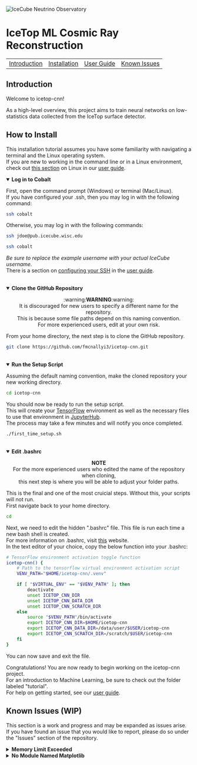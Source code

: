 ![IceCube Neutrino Observatory](https://res.cloudinary.com/icecube/images/v1598387622/Header_HomeA_2000/Header_HomeA_2000.png)
# IceTop ML Cosmic Ray Reconstruction
<table align="center">
  <tr>
    <td><a href="https://github.com/fmcnallyi3/icetop-cnn?tab=readme-ov-file#introduction">Introduction</a></td>
    <td><a href="https://github.com/fmcnallyi3/icetop-cnn?tab=readme-ov-file#how-to-install">Installation</a></td>
    <td><a href="https://github.com/fmcnallyi3/icetop-cnn/wiki/User-Guide">User Guide</a></td>
    <td><a href="https://github.com/fmcnallyi3/icetop-cnn?tab=readme-ov-file#known-issues-wip">Known Issues</a></td>
  </tr>
</table>

## Introduction
Welcome to icetop-cnn!

As a high-level overview, this project aims to train neural networks on low-statistics data collected from the IceTop surface detector.

## How to Install
This installation tutorial assumes you have some familiarity with navigating a terminal and the Linux operating system.\
If you are new to working in the command line or in a Linux environment, check out [this section](https://github.com/fmcnallyi3/icetop-cnn/wiki/User-Guide#linux) on Linux in our [user guide](https://github.com/fmcnallyi3/icetop-cnn/wiki/User-Guide).

<details open>
  <summary><b>Log in to Cobalt</b></summary>

  First, open the command prompt (Windows) or terminal (Mac/Linux).\
  If you have configured your .ssh, then you may log in with the following command:
  ```bash
  ssh cobalt
  ```
  Otherwise, you may log in with the following commands:
  ```bash
  ssh jdoe@pub.icecube.wisc.edu

  ssh cobalt
  ```
  *Be sure to replace the example username with your actual IceCube username.*\
  There is a section on [configuring your SSH](https://github.com/fmcnallyi3/icetop-cnn/wiki/User-Guide#configuring-ssh) in the [user guide](https://github.com/fmcnallyi3/icetop-cnn/wiki/User-Guide).
</details>
<br>
<details open>
  <summary><b>Clone the GitHub Repository</b></summary>
  <p align="center">
    :warning:<b>WARNING</b>:warning:<br>
    It is discouraged for new users to specify a different name for the repository.<br>
    This is because some file paths depend on this naming convention.<br>
    For more experienced users, edit at your own risk.
  </p>

  From your home directory, the next step is to clone the GitHub repository.
  ```bash
  git clone https://github.com/fmcnallyi3/icetop-cnn.git
  ```
</details>
<br>
<details open>
  <summary><b>Run the Setup Script</b></summary>

  Assuming the default naming convention, make the cloned repository your new working directory.
  ```bash
  cd icetop-cnn
  ```
  You should now be ready to run the setup script.\
  This will create your [TensorFlow](https://www.tensorflow.org/versions/r2.14/api_docs) environment
  as well as the necessary files to use that environment in [JupyterHub](https://jupyterhub.icecube.wisc.edu/hub/).\
  The process may take a few minutes and will notify you once completed.
  ```bash
  ./first_time_setup.sh
  ```
</details>
<br>
<details open>
  <summary><b>Edit .bashrc</b></summary>
  <p align="center">
    <b>NOTE</b><br>
    For the more experienced users who edited the name of the repository when cloning,<br>
    this next step is where you will be able to adjust your folder paths.
  </p>

  This is the final and one of the most cruicial steps. Without this, your scripts will not run.\
  First navigate back to your home directory.
  ```bash
  cd
  ```
  Next, we need to edit the hidden ".bashrc" file. This file is run each time a new bash shell is created.\
  For more information on .bashrc, visit [this](https://www.digitalocean.com/community/tutorials/bashrc-file-in-linux) website.\
  In the text editor of your choice, copy the below function into your .bashrc:
  ```bash
  # TensorFlow environment activation toggle function
  icetop-cnn() {
      # Path to the tensorflow virtual environment activation script
      VENV_PATH="$HOME/icetop-cnn/.venv"

      if [ "$VIRTUAL_ENV" == "$VENV_PATH" ]; then
          deactivate
          unset ICETOP_CNN_DIR
          unset ICETOP_CNN_DATA_DIR
          unset ICETOP_CNN_SCRATCH_DIR
      else
          source "$VENV_PATH"/bin/activate
          export ICETOP_CNN_DIR=$HOME/icetop-cnn
          export ICETOP_CNN_DATA_DIR=/data/user/$USER/icetop-cnn
          export ICETOP_CNN_SCRATCH_DIR=/scratch/$USER/icetop-cnn
      fi
  }
  ```
  You can now save and exit the file.

  Congratulations! You are now ready to begin working on the icetop-cnn project.\
  For an introduction to Machine Learning, be sure to check out the folder labeled "tutorial".\
  For help on getting started, see our [user guide](https://github.com/fmcnallyi3/icetop-cnn/wiki/User-Guide).
</details>

## Known Issues (WIP)
This section is a work and progress and may be expanded as issues arise.\
If you have found an issue that you would like to report, please do so under the "Issues" section of the repository.

<details>
  <summary><b>Memory Limit Exceeded</b></summary>
  <div>
    Sometimes when submitting a job to the cluster, your job will be held with a "Policy Violation: Memory Limit Exceeded" error.<br>
    You will find that in many cases, simply re-submitting the job will be sufficient to get past this error.<br>
    Due to the nature of working with a computing cluster, there is some unpredictability with architectures and concurrent jobs that is unavoidable.<br>
    If you find that the issue persists, it may be necessary to adjust the memory allocated in a model's submission file.
  </div>
</details>

<details>
  <summary><b>No Module Named Matplotlib</b></summary>
  <div>
    This is a recently reported error that is yet to be thoroughly investigated.<br>
    It seems that, in rare cases, the node that receives a job may not have matplotlib installed.<br>
    Luckily, the model will have trained and saved its reconstructions by this point.<br>
    The error only occurs when graphing the model's loss curves, which can be done manually by itself off the cluster.
  </div>
</details>
